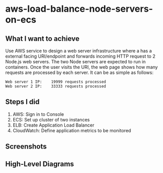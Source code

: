 # aws-load-balance-node-servers-on-ecs

## What I want to achieve

Use AWS service to design a web server infrastructure where a has a external facing URI/endpoint and forwards incoming HTTP request to 2 Node.js web servers. The two Node servers are expected to run in containers. Once the user visits the URI, the web page shows how many requests are processed by each server. It can be as simple as follows:

```
Web server 1 IP:    19999 requests processed
Web server 2 IP:    33333 requests processed
```

## Steps I did

1. AWS: Sign in to Console
2. ECS: Set up cluster of two instances
3. ELB: Create Application Load Balancer
4. CloudWatch: Define application metrics to be monitored

## Screenshots

## High-Level Diagrams